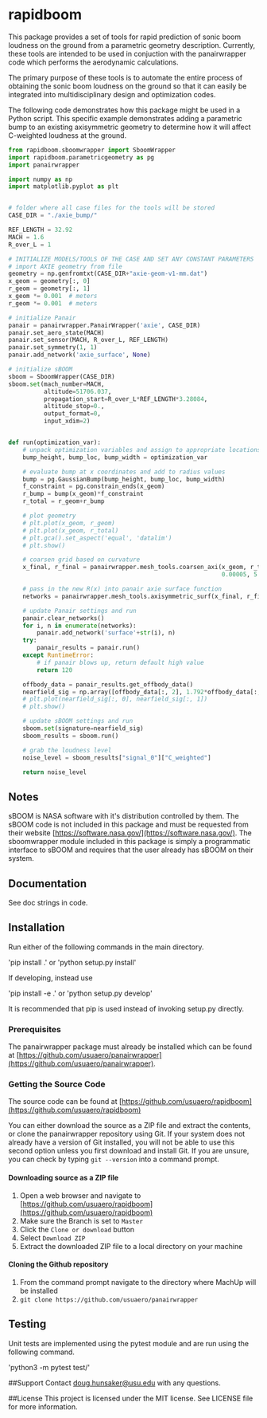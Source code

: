 # rapidboom

This package provides a set of tools for rapid prediction of sonic boom
loudness on the ground from a parametric geometry description. Currently,
these tools are intended to be used in conjuction with the panairwrapper code
which performs the aerodynamic calculations. 

The primary purpose of these tools is to automate the entire process of
obtaining the sonic boom loudness on the ground so that it can easily
be integrated into multidisciplinary design and optimization codes. 

The following code demonstrates how this package might be used in a 
Python script. This specific example demonstrates adding a parametric
bump to an existing axisymmetric geometry to determine how it will affect
C-weighted loudness at the ground.

```python
from rapidboom.sboomwrapper import SboomWrapper
import rapidboom.parametricgeometry as pg
import panairwrapper

import numpy as np
import matplotlib.pyplot as plt


# folder where all case files for the tools will be stored
CASE_DIR = "./axie_bump/"

REF_LENGTH = 32.92
MACH = 1.6
R_over_L = 1

# INITIALIZE MODELS/TOOLS OF THE CASE AND SET ANY CONSTANT PARAMETERS
# import AXIE geometry from file
geometry = np.genfromtxt(CASE_DIR+"axie-geom-v1-mm.dat")
x_geom = geometry[:, 0]
r_geom = geometry[:, 1]
x_geom *= 0.001  # meters
r_geom *= 0.001  # meters

# initialize Panair
panair = panairwrapper.PanairWrapper('axie', CASE_DIR)
panair.set_aero_state(MACH)
panair.set_sensor(MACH, R_over_L, REF_LENGTH)
panair.set_symmetry(1, 1)
panair.add_network('axie_surface', None)

# initialize sBOOM
sboom = SboomWrapper(CASE_DIR)
sboom.set(mach_number=MACH,
          altitude=51706.037,
          propagation_start=R_over_L*REF_LENGTH*3.28084,
          altitude_stop=0.,
          output_format=0,
          input_xdim=2)


def run(optimization_var):
    # unpack optimization variables and assign to appropriate locations
    bump_height, bump_loc, bump_width = optimization_var

    # evaluate bump at x coordinates and add to radius values
    bump = pg.GaussianBump(bump_height, bump_loc, bump_width)
    f_constraint = pg.constrain_ends(x_geom)
    r_bump = bump(x_geom)*f_constraint
    r_total = r_geom+r_bump

    # plot geometry
    # plt.plot(x_geom, r_geom)
    # plt.plot(x_geom, r_total)
    # plt.gca().set_aspect('equal', 'datalim')
    # plt.show()

    # coarsen grid based on curvature
    x_final, r_final = panairwrapper.mesh_tools.coarsen_axi(x_geom, r_total,
                                                            0.00005, 5.)

    # pass in the new R(x) into panair axie surface function
    networks = panairwrapper.mesh_tools.axisymmetric_surf(x_final, r_final, 10)

    # update Panair settings and run
    panair.clear_networks()
    for i, n in enumerate(networks):
        panair.add_network('surface'+str(i), n)
    try:
        panair_results = panair.run()
    except RuntimeError:
        # if panair blows up, return default high value
        return 120

    offbody_data = panair_results.get_offbody_data()
    nearfield_sig = np.array([offbody_data[:, 2], 1.792*offbody_data[:, -2]]).T
    # plt.plot(nearfield_sig[:, 0], nearfield_sig[:, 1])
    # plt.show()

    # update sBOOM settings and run
    sboom.set(signature=nearfield_sig)
    sboom_results = sboom.run()

    # grab the loudness level
    noise_level = sboom_results["signal_0"]["C_weighted"]

    return noise_level
```

## Notes

sBOOM is NASA software with it's distribution controlled by them. The sBOOM
code is not included in this package and must be requested from their website
[https://software.nasa.gov/](https://software.nasa.gov/). The sboomwrapper module
included in this package is simply a programmatic interface to sBOOM and requires
that the user already has sBOOM on their system.

## Documentation

See doc strings in code. 

## Installation

Run either of the following commands in the main directory.

'pip install .'
or
'python setup.py install'

If developing, instead use

'pip install -e .'
or
'python setup.py develop'

It is recommended that pip is used instead of invoking setup.py directly.

### Prerequisites

The panairwrapper package must already be installed which can be found at
[https://github.com/usuaero/panairwrapper](https://github.com/usuaero/panairwrapper).

### Getting the Source Code

The source code can be found at [https://github.com/usuaero/rapidboom](https://github.com/usuaero/rapidboom)

You can either download the source as a ZIP file and extract the contents, or 
clone the panairwrapper repository using Git. If your system does not already have a 
version of Git installed, you will not be able to use this second option unless 
you first download and install Git. If you are unsure, you can check by typing 
`git --version` into a command prompt.

#### Downloading source as a ZIP file

1. Open a web browser and navigate to [https://github.com/usuaero/rapidboom](https://github.com/usuaero/rapidboom)
2. Make sure the Branch is set to `Master`
3. Click the `Clone or download` button
4. Select `Download ZIP`
5. Extract the downloaded ZIP file to a local directory on your machine

#### Cloning the Github repository

1. From the command prompt navigate to the directory where MachUp will be installed
2. `git clone https://github.com/usuaero/panairwrapper`

## Testing
Unit tests are implemented using the pytest module and are run using the following command.

'python3 -m pytest test/'

##Support
Contact doug.hunsaker@usu.edu with any questions.

##License
This project is licensed under the MIT license. See LICENSE file for more information. 
